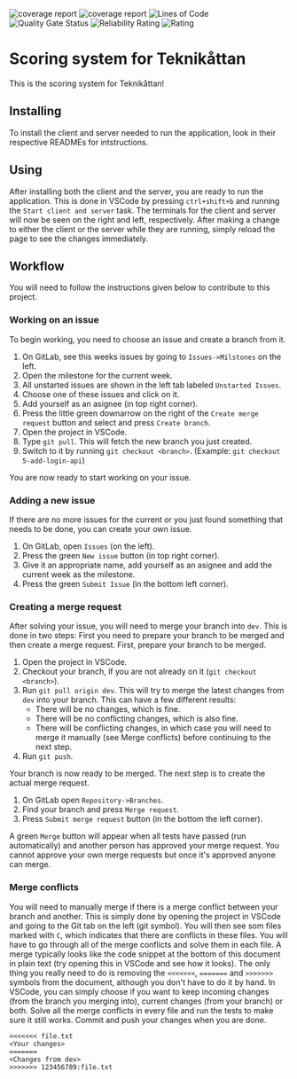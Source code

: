 ![coverage report](https://gitlab.liu.se/tddd96-grupp11/teknikattan-scoring-system/badges/dev/coverage.svg?job=client:test&key_text=Client+Coverage&key_width=110)
![coverage report](https://gitlab.liu.se/tddd96-grupp11/teknikattan-scoring-system/badges/dev/coverage.svg?job=server:test&key_text=Server+Coverage&key_width=115)
![Lines of Code](http://localhost:9000/api/project_badges/measure?project=TDDD96&metric=ncloc)
![Quality Gate Status](http://localhost:9000/api/project_badges/measure?project=TDDD96&metric=alert_status)
![Reliability Rating](http://localhost:9000/api/project_badges/measure?project=TDDD96&metric=reliability_rating)
![Rating](http://localhost:9000/api/project_badges/measure?project=TDDD96&metric=new_maintainability_rating)


# Scoring system for Teknikåttan

This is the scoring system for Teknikåttan!

## Installing

To install the client and server needed to run the application, look in their respective READMEs for intstructions.

## Using

After installing both the client and the server, you are ready to run the application.
This is done in VSCode by pressing `ctrl+shift+b` and running the `Start client and server` task.
The terminals for the client and server will now be seen on the right and left, respectively.
After making a change to either the client or the server while they are running, simply reload the page to see the changes immediately.

## Workflow

You will need to follow the instructions given below to contribute to this project.

### Working on an issue

To begin working, you need to choose an issue and create a branch from it.

1. On GitLab, see this weeks issues by going to `Issues->Milstones` on the left.
2. Open the milestone for the current week.
3. All unstarted issues are shown in the left tab labeled `Unstarted Issues`.
4. Choose one of these issues and click on it.
5. Add yourself as an asignee (in top right corner).
6. Press the little green downarrow on the right of the `Create merge request` button and select and press `Create branch`.
7. Open the project in VSCode.
8. Type `git pull`. This will fetch the new branch you just created.
9. Switch to it by running `git checkout <branch>`. (Example: `git checkout 5-add-login-api`)

You are now ready to start working on your issue.

### Adding a new issue

If there are no more issues for the current or you just found something that needs to be done, you can create your own issue.

1. On GitLab, open `Issues` (on the left).
2. Press the green `New issue` button (in top right corner).
3. Give it an appropriate name, add yourself as an asignee and add the current week as the milestone.
4. Press the green `Submit Issue` (in the bottom left corner).

### Creating a merge request

After solving your issue, you will need to merge your branch into `dev`.
This is done in two steps:
First you need to prepare your branch to be merged and then create a merge request.
First, prepare your branch to be merged.

1. Open the project in VSCode.
2. Checkout your branch, if you are not already on it (`git checkout <branch>`).
3. Run `git pull origin dev`. This will try to merge the latest changes from `dev` into your branch. This can have a few different results:
   - There will be no changes, which is fine.
   - There will be no conflicting changes, which is also fine.
   - There will be conflicting changes, in which case you will need to merge it manually (see Merge conflicts) before continuing to the next step.
4. Run `git push`.

Your branch is now ready to be merged.
The next step is to create the actual merge request.

1. On GitLab open `Repository->Branches`.
2. Find your branch and press `Merge request`.
3. Press `Submit merge request` button (in the bottom the left corner).

A green `Merge` button will appear when all tests have passed (run automatically) and another person has approved your merge request.
You cannot approve your own merge requests but once it's approved anyone can merge.

### Merge conflicts

You will need to manually merge if there is a merge conflict between your branch and another.
This is simply done by opening the project in VSCode and going to the Git tab on the left (git symbol).
You will then see som files marked with `C`, which indicates that there are conflicts in these files.
You will have to go through all of the merge conflicts and solve them in each file.
A merge typically looks like the code snippet at the bottom of this document in plain text (try opening this in VSCode and see how it looks).
The only thing you really need to do is removing the `<<<<<<<`, `=======` and `>>>>>>>` symbols from the document, although you don't have to do it by hand.
In VSCode, you can simply choose if you want to keep incoming changes (from the branch you merging into), current changes (from your branch) or both.
Solve all the merge conflicts in every file and run the tests to make sure it still works.
Commit and push your changes when you are done.

```
<<<<<<< file.txt
<Your changes>
=======
<Changes from dev>
>>>>>>> 123456789:file.txt
```
